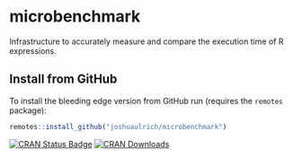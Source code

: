# microbenchmark
Infrastructure to accurately measure and compare the execution time of R expressions.

## Install from GitHub

To install the bleeding edge version from GitHub run (requires the `remotes` package):

```r
remotes::install_github("joshuaulrich/microbenchmark")
```

[![CRAN Status Badge](http://www.r-pkg.org/badges/version/microbenchmark)](http://cran.r-project.org/web/packages/microbenchmark)
[![CRAN Downloads](http://cranlogs.r-pkg.org/badges/microbenchmark)](http://cran.rstudio.com/web/packages/microbenchmark/index.html)
